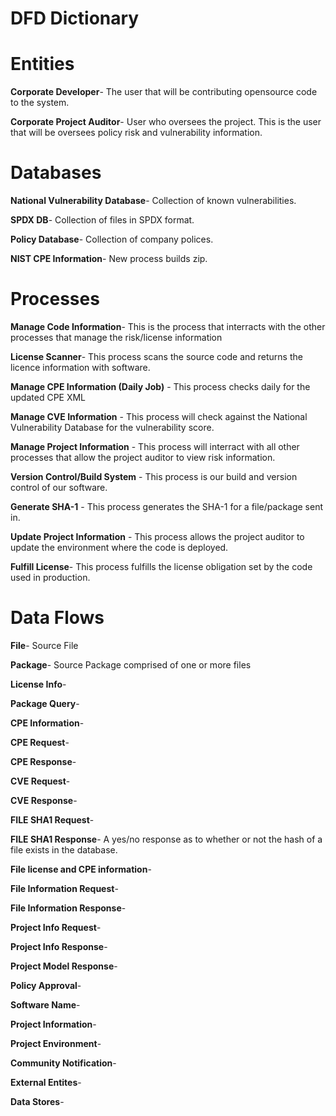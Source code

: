# DFD Dictionary

# Entities

**Corporate Developer**- The user that will be contributing opensource code to the system.  

**Corporate Project Auditor**- User who oversees the project.  This is the user that will be oversees policy risk and vulnerability information. 

# Databases

**National Vulnerability Database**- Collection of known vulnerabilities.

**SPDX DB**- Collection of files in SPDX format. 

**Policy Database**- Collection of company polices. 

**NIST CPE Information**- New process builds zip.


# Processes

**Manage Code Information**- This is the process that interracts with the other processes that manage the risk/license information

**License Scanner**- This process scans the source code and returns the licence information with software.

**Manage CPE Information (Daily Job)** - This process checks daily for the updated CPE XML

**Manage CVE Information** - This process will check against the National Vulnerability Database for the vulnerability score.

**Manage Project Information** - This process will interract with all other processes that allow the project auditor to view risk information.

**Version Control/Build System** - This process is our build and version control of our software.

**Generate SHA-1** - This process generates the SHA-1 for a file/package sent in.

**Update Project Information** - This process allows the project auditor to update the environment where the code is deployed.

**Fulfill License**- This process fulfills the license obligation set by the code used in production.

# Data Flows

**File**- Source File
  
**Package**- Source Package comprised of one or more files

**License Info**-

**Package Query**-

**CPE Information**-

**CPE Request**- 

**CPE Response**-

**CVE Request**-

**CVE Response**-

**FILE SHA1 Request**-

**FILE SHA1 Response**- A yes/no response as to whether or not the hash of a file exists in the database. 

**File license and CPE information**-

**File Information Request**-

**File Information Response**-

**Project Info Request**-

**Project Info Response**-

**Project Model Response**-

**Policy Approval**-

**Software Name**-

**Project Information**-

**Project Environment**-

**Community Notification**-

**External Entites**-

**Data Stores**-

